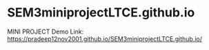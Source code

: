 # SEM3miniprojectLTCE.github.io
MINI PROJECT
Demo Link:
https://pradeep12nov2001.github.io/SEM3miniprojectLTCE.github.io/
